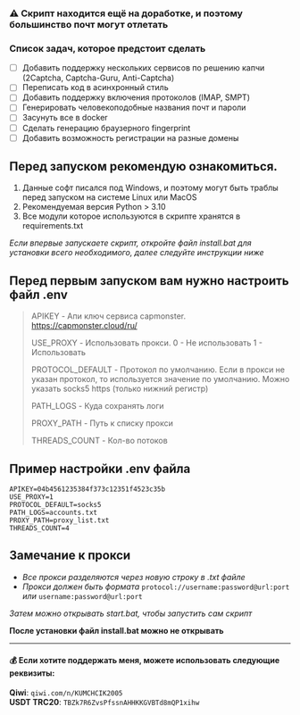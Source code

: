 ### ⚠️ Скрипт находится ещё на доработке, и поэтому большинство почт могут отлетать
### Список задач, которое предстоит сделать
- [ ] Добавить поддержку нескольких сервисов по решению капчи (2Captcha, Captcha-Guru, Anti-Captcha)
- [ ] Переписать код в асинхронный стиль
- [ ] Добавить поддержку включения протоколов (IMAP, SMPT)
- [ ] Генерировать человекоподобные названия почт и пароли
- [ ] Засунуть все в docker 
- [ ] Сделать генерацию браузерного fingerprint
- [ ] Добавить возможность регистрации на разные домены
## Перед запуском рекомендую ознакомиться.

1. Данные софт писался под Windows, и поэтому могут быть траблы перед запуском на системе Linux или MacOS
1. Рекомендуемая версия Python > 3.10
1. Все модули которое используются в скрипте хранятся в requirements.txt

*Если впервые запускаете скрипт, откройте файл install.bat для установки всего необходимого, далее следуйте инструкции ниже*

## Перед первым запуском вам нужно настроить файл .env

>APIKEY - Апи ключ сервиса capmonster. https://capmonster.cloud/ru/
>
>USE_PROXY - Использовать прокси. 0 - Не использовать 1 - Использовать
>
>PROTOCOL_DEFAULT - Протокол по умолчанию. Если в прокси не указан протокол, то используется значение по умолчанию. Можно указать socks5 https (только нижний регистр)
>
>PATH_LOGS - Куда сохранять логи
>
>PROXY_PATH - Путь к списку прокси
>
>THREADS_COUNT - Кол-во потоков

## Пример настройки .env файла 
```
APIKEY=04b4561235384f373c12351f4523c35b
USE_PROXY=1
PROTOCOL_DEFAULT=socks5
PATH_LOGS=accounts.txt
PROXY_PATH=proxy_list.txt
THREADS_COUNT=4
```

## Замечание к прокси
* *Все прокси разделяются через новую строку в .txt файле*
* *Прокси должен быть формата*
```protocol://username:password@url:port```
*или*
```username:password@url:port```


*Затем можно открывать start.bat, чтобы запустить сам скрипт*

**После установки файл install.bat можно не открывать**
___
#### 💰 Если хотите поддержать меня, можете использовать следующие реквизиты:

**Qiwi**: `qiwi.com/n/KUMCHCIK2005`</br>
**USDT TRC20**: `TBZk7R6ZvsPfssnAHHKKGVBTd8mQP1xihw`</br>

